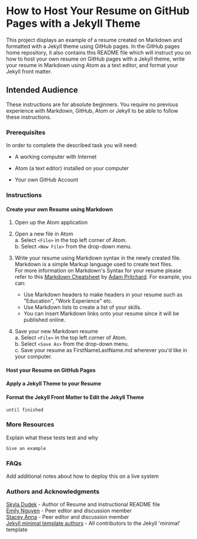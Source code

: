 # How to Host Your Resume on GitHub Pages with a Jekyll Theme

This project displays an example of a resume created on Markdown and formatted with a Jekyll theme using GitHub pages. In the GitHub pages home repository, it also contains this README file which will instruct you on how to host your own resume on GitHub pages with a Jekyll theme, write your resume in Markdown using Atom as a text editor, and format your Jekyll front matter.  

## Intended Audience

These instructions are for absolute beginners. You require no previous experience with Markdown, GitHub, Atom or Jekyll to be able to follow these instructions. 

### Prerequisites
In order to complete the described task you will need:

*   A working computer with Internet 

*   Atom (a text editor) installed on your computer

*   Your own GitHub Account 

### Instructions
#### Create your own Resume using Markdown

1. Open up the Atom application

2. Open a new file in Atom  
  a. Select `<File>` in the top left corner of Atom.      
  b. Select `<New File>` from the drop-down menu.   
  
3. Write your resume using Markdown syntax in the newly created file.   
    Markdown is a simple Mark*up* language used to create text files.  
    For more information on Markdown's Syntax for your resume please refer to this [Markdown Cheatsheet](https://github.com/adam-p/markdown-here/wiki/Markdown-Cheatsheet) by [Adam Pritchard](https://github.com/adam-p). For example, you can:
    * Use Markdown headers to make headers in your resume such as "Education", "Work Experience" etc.
    * Use Markdown lists to create a list of your skills.
    * You can insert Markdown links onto your resume since it will be published online.

4. Save your new Markdown resume   
  a. Select `<File>` in the top left corner of Atom.   
  b. Select `<Save As>` from the drop-down menu.     
  c. Save your resume as FirstNameLastName.md wherever you'd like in your computer.

#### Host your Resume on GitHub Pages
#### Apply a Jekyll Theme to your Resume
#### Format the Jekyll Front Matter to Edit the Jekyll Theme

```
until finished
```

### More Resources

Explain what these tests test and why

```
Give an example
```

### FAQs 

Add additional notes about how to deploy this on a live system

### Authors and Acknowledgments
[Skyla Dudek](https://github.com/skyladudek) - Author of Resume and instructional README file  
[Emily Nguyen]() - Peer editor and discussion member  
[Stacey Anna]() - Peer editor and discussion member  
[Jekyll minimal template authors](https://github.com/pages-themes/minimal) - All contributors to the Jekyll 'minimal' template
